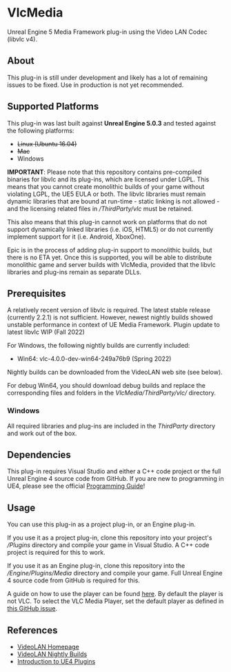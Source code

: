 # VlcMedia

Unreal Engine 5 Media Framework plug-in using the Video LAN Codec (libvlc v4).


## About

This plug-in is still under development and likely has a lot of remaining issues
to be fixed. Use in production is not yet recommended.

## Supported Platforms

This plug-in was last built against **Unreal Engine 5.0.3** and tested
against the following platforms:

- ~~Linux (Ubuntu 16.04)~~
- ~~Mac~~
- Windows

**IMPORTANT**: Please note that this repository contains pre-compiled binaries
for libvlc and its plug-ins, which are licensed under LGPL. This means that you
cannot create monolithic builds of your game without violating LGPL, the UE5
EULA or both. The libvlc libraries must remain dynamic libraries that are bound
at run-time - static linking is not allowed - and the licensing related files in
*/ThirdParty/vlc* must be retained.

This also means that this plug-in cannot work on platforms that do not support
dynamically linked libraries (i.e. iOS, HTML5) or do not currently implement
support for it (i.e. Android, XboxOne).

Epic is in the process of adding plug-in support to monolithic builds, but there
is no ETA yet. Once this is supported, you will be able to distribute monolithic
game and server builds with VlcMedia, provided that the libvlc libraries and
plug-ins remain as separate DLLs.


## Prerequisites

A relatively recent version of libvlc is required. The latest stable release
(currently 2.2.1) is not sufficient. However, newest nightly builds showed unstable
performance in context of UE Media Framework. Plugin update to latest libvlc WIP
(Fall 2022)

For Windows, the following nightly builds are currently included:
* Win64: vlc-4.0.0-dev-win64-249a76b9 (Spring 2022)


Nightly builds can be downloaded from the VideoLAN web site (see below).

For debug Win64, you should download debug builds and replace the
corresponding files and folders in the *VlcMedia/ThirdParty/vlc/* directory.

### Windows

All required libraries and plug-ins are included in the *ThirdParty* directory
and work out of the box.

## Dependencies

This plug-in requires Visual Studio and either a C++ code project or the full
Unreal Engine 4 source code from GitHub. If you are new to programming in UE4,
please see the official [Programming Guide](https://docs.unrealengine.com/latest/INT/Programming/index.html)!

## Usage

You can use this plug-in as a project plug-in, or an Engine plug-in.

If you use it as a project plug-in, clone this repository into your project's
*/Plugins* directory and compile your game in Visual Studio. A C++ code project
is required for this to work.

If you use it as an Engine plug-in, clone this repository into the
*/Engine/Plugins/Media* directory and compile your game. Full Unreal Engine 4
source code from GitHub is required for this.

A guide on how to use the player can be found [here](https://docs.unrealengine.com/5.1/en-US/play-a-video-file-in-unreal-engine/).
By default the player is not VLC. To select the VLC Media Player, set the default player
as defined in [this GitHub issue](https://github.com/ue4plugins/VlcMedia/issues/38#issuecomment-331909434).


## References

* [VideoLAN Homepage](http://videolan.org)
* [VideoLAN Nightly Builds](http://nightlies.videolan.org/)
* [Introduction to UE4 Plugins](https://wiki.unrealengine.com/An_Introduction_to_UE4_Plugins)
